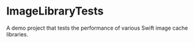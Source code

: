 # ImageLibraryTests
A demo project that tests the performance of various Swift image cache libraries.
